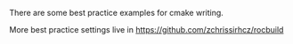 There are some best practice examples for cmake writing.

More best practice settings live in https://github.com/zchrissirhcz/rocbuild
